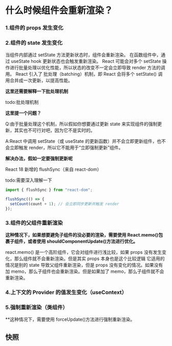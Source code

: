 # 什么时候组件会重新渲染？

### 1.组件的 props 发生变化

### 2.组件的 state 发生变化

当组件内部通过 setState 方法更新状态时，组件会重新渲染。﻿
在函数组件中，通过 useState hook 更新状态也会触发重新渲染。﻿
React 可能会对多个 setState 操作进行批量处理以优化性能，所以状态的改变不一定会立即导致 render 方法的调用。﻿
React 引入了 批处理（batching）机制，即 React 会将多个 setState() 调用合并成一次更新，以提高性能。

**这里还需要解释一下批处理机制**

todo:批处理机制

**这里提一个问题？**

Q:由于批量处理这个机制，所以假如你想要通过更新 state 来实现组件的强制更新，其实也不可行对吧，因为它不是实时的。

A:React 中调用 setState（或 useState 的更新函数）并不会立即更新组件，也不会立即触发 render，所以它不能用于“立即强制更新”组件。

**解决办法，假如一定要强制更新呢**

React 18 新增的 flushSync（来自 react-dom）

todo:需要深入理解一下

```jsx
import { flushSync } from "react-dom";

flushSync(() => {
  setCount(count + 1); // 会立即同步更新并触发 render
});
```

### 3.组件的父组件重新渲染

**这种情况下，如果想要避免子组件的没必要的渲染，需要使用 React.memo()包裹子组件，或者使用 shouldComponentUpdate()方法进行优化。**

react.memo() 是一个高阶组件，它会对组件进行浅比较，如果 props 没有发生变化，那么组件就不会重新渲染。但是其实 props 本身也是这个比较逻辑
它适用的情况是别的 state 导致父组件重新渲染，但是 props 没有变化的情况。如果没有加 memo，那么子组件也会重新渲染。但是如果加了 memo，那么子组件就不会重新渲染。

### 4.上下文的 Provider 的值发生变化（useContext）

### 5.强制重新渲染（类组件）

\*\*这种情况下，需要使用 forceUpdate()方法进行强制重新渲染。

## 快照
